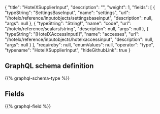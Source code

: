 {
  "title": "HotelXSupplierInput",
  "description": "",
  "weight": 1,
  "fields": [
    {
      "typeString": "SettingsBaseInput",
      "name": "settings",
      "url": "/hotelx/reference/inputobjects/settingsbaseinput",
      "description": null,
      "args": null
    },
    {
      "typeString": "String!",
      "name": "code",
      "url": "/hotelx/reference/scalars/string",
      "description": null,
      "args": null
    },
    {
      "typeString": "[HotelXAccessInput!]",
      "name": "accesses",
      "url": "/hotelx/reference/inputobjects/hotelxaccessinput",
      "description": null,
      "args": null
    }
  ],
  "requireby": null,
  "enumValues": null,
  "operator": "type",
  "typename": "HotelXSupplierInput",
  "hideGithubLink": true
}
## GraphQL schema definition

{{% graphql-schema-type %}}

## Fields

{{% graphql-field %}}
